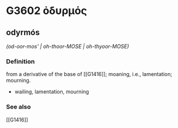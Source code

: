 # G3602 ὀδυρμός

## odyrmós

_(od-oor-mos' | oh-thoor-MOSE | oh-thyoor-MOSE)_

### Definition

from a derivative of the base of [[G1416]]; moaning, i.e., lamentation; mourning.

- wailing, lamentation, mourning

### See also

[[G1416]]

